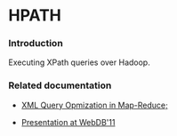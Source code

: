 # HPATH

### Introduction

Executing XPath queries over Hadoop.

### Related documentation

* [XML Query Opmization in Map-Reduce;](http://www.inf.ufpr.br/carmem/ci087/artigos/xmlDistr/10.1.1.173.4074.pdf)

* [Presentation at WebDB'11](//lambda.uta.edu/webdb11-talk.pdf)
